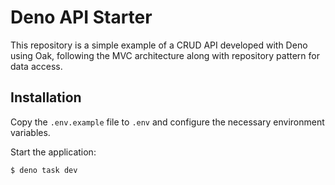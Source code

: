# Deno API Starter

This repository is a simple example of a CRUD API developed with Deno using Oak, following the MVC architecture along with repository pattern for data access.

## Installation

Copy the `.env.example` file to `.env` and configure the necessary environment variables.

Start the application:

```bash
$ deno task dev
```
